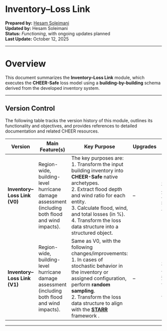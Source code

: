 # Inventory–Loss Link

**Prepared by:** [Hesam Soleimani](mailto:soleimanisam92@g.ucla.edu)  
**Updated by:** Hesam Soleimani  
**Status:** *Functioning*, with ongoing updates planned  
**Last Update:** October 12, 2025  

---

# Overview

This document summarizes the **Inventory–Loss Link** module, which executes the **CHEER-Safe** loss model using a **building-by-building** schema derived from the developed inventory system.  

---

## Version Control

The following table tracks the version history of this module, outlines its functionality and objectives, and provides references to detailed documentation and related CHEER resources.

| Version | Main Feature(s) | Key Purpose | Upgrades | Resources |
|----------|-----------------|--------------|-----------|------------|
| **Inventory–Loss Link (V0)** | Region-wide, building-level hurricane damage assessment (including both flood and wind impacts). | The key purposes are:<br>1. Transform the input building inventory into **CHEER-Safe** native archetypes.<br>2. Extract flood depth and wind ratio for each entity.<br>3. Calculate flood, wind, and total losses (in %).<br>4. Transform the loss data structure into a structured object. | – | [GitHub Page (archived as V0, with documentation included)](https://github.com/CHEER-Hub/Inventory-Loss-link/tree/main) |
| **Inventory–Loss Link (V1)** | Region-wide, building-level hurricane damage assessment (including both flood and wind impacts). | Same as V0, with the following changes/improvements:<br>1. In cases of stochastic behavior in the inventory or assigned configuration, perform **random sampling**.<br>2. Transform the loss data structure to align with the [**STARR**](https://github.com/CHEER-Hub/STARR_DBI) framework . | – | [GitHub Page (live and archived as V1)](https://github.com/CHEER-Hub/Inventory-Loss-link/tree/main)<br><br>[Documentation](https://cheer-hub.github.io/Inventory-Loss-link/Data_Fusion.html) |

---
